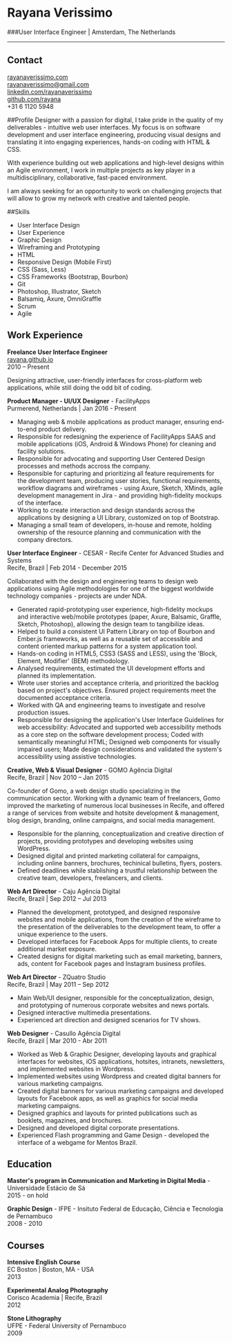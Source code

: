 # Rayana Verissimo
###User Interface Engineer  |  Amsterdam, The Netherlands

---

## Contact
[rayanaverissimo.com](http://www.rayanaverissimo.com)  
[rayanaverissimo@gmail.com](mailto:rayanaverissimo@gmail.com)  
[linkedin.com/rayanaverissimo](http://linkedin.com/in/rayanaverissimo)  
[github.com/rayana](http://github.com/rayana)  
+31 6 1120 5948

##Profile
Designer with a passion for digital, I take pride in the quality of my deliverables - intuitive web user interfaces. My focus is on software development and user interface engineering, producing visual designs and translating it into engaging experiences, hands-on coding with HTML & CSS.

With experience building out web applications and high-level designs within an Agile environment, I work in multiple projects as key player in a multidisciplinary, collaborative, fast-paced environment.

I am always seeking for an opportunity to work on challenging projects that will allow to grow my network with creative and talented people.

##Skills

* User Interface Design
* User Experience
* Graphic Design
* Wireframing and Prototyping
* HTML
* Responsive Design (Mobile First)
* CSS (Sass, Less)
* CSS Frameworks (Bootstrap, Bourbon)
* Git
* Photoshop, Illustrator, Sketch
* Balsamiq, Axure, OmniGraffle
* Scrum
* Agile

## Work Experience
**Freelance User Interface Engineer**  
[rayana.github.io](http://www.rayana.github.io)  
2010 – Present  

Designing attractive, user-friendly interfaces for cross-platform web applications, while still doing the odd bit of coding.

**Product Manager - UI/UX Designer** - FacilityApps  
Purmerend, Netherlands | Jan 2016 - Present  

* Managing web & mobile applications as product manager, ensuring end-to-end product delivery.
* Responsible for redesigning the experience of FacilityApps SAAS and mobile applications (iOS, Android & Windows Phone) for cleaning and facility solutions.
* Responsible for advocating and supporting User Centered Design processes and methods accross the company.
* Responsible for capturing and prioritizing all feature requirements for the development team, producing user stories, functional requirements, workflow diagrams and wireframes - using Axure, Sketch, XMinds, agile development management in Jira - and providing high-fidelity mockups of the interface.
* Working to create interaction and design standards across the applications by designing a UI Library, customized on top of Bootstrap.
* Managing a small team of developers, in-house and remote, holding ownership of the resource planning and communication with the company directors.

**User Interface Engineer** - CESAR - Recife Center for Advanced Studies and Systems  
Recife, Brazil | Feb 2014 - December 2015  

Collaborated with the design and engineering teams to design web applications using Agile methodologies for one of the biggest worldwide technology companies - projects are under NDA.

* Generated rapid-prototyping user experience, high-fidelity mockups and interactive web/mobile prototypes (paper, Axure, Balsamic, Graffle, Sketch, Photoshop), allowing the design team to tangibilize ideas.
* Helped to build a consistent UI Pattern Library on top of Bourbon and Ember.js frameworks, as well as a reusable set of accessible and content oriented markup patterns for a system application tool.
* Hands-on coding in HTML5, CSS3 (SASS and LESS), using the 'Block, Element, Modifier' (BEM) methodology.
* Analysed requirements, estimated the UI development efforts and planned its implementation.
* Wrote user stories and acceptance criteria, and prioritized the backlog based on project's objectives. Ensured project requirements meet the documented acceptance criteria.
* Worked with QA and engineering teams to investigate and resolve production issues.
* Responsible for designing the application's User Interface Guidelines for web accessibility: Advocated and supported web accessibility methods as a core step on the software development process; Coded with semantically meaningful HTML; Designed web components for visually impaired users; Made design considerations and validated the system's accessibility using assistive technologies.

**Creative, Web & Visual Designer** - GOMO Agência Digital  
Recife, Brazil | Nov 2010 – Jan 2015  

Co-founder of Gomo, a web design studio specializing in the communication sector. Working with a dynamic team of freelancers, Gomo improved the marketing of numerous local businesses in Recife, and offered a range of services from website and hotsite development & management, blog design, branding, online campaigns, and social media management.

* Responsible for the planning, conceptualization and creative direction of projects, providing prototypes and developing websites using WordPress.
* Designed digital and printed marketing collateral for campaigns, including online banners, brochures, techinical bulletins, flyers, posters.
* Defined deadlines while stablishing a trustful relationship between the creative team, developers, freelancers, and clients.

**Web Art Director** - Caju Agência Digital  
Recife, Brazil | Sep 2012 – Jul 2013  

* Planned the development, prototyped, and designed responsive websites and mobile applications, from the creation of the wireframe to the presentation of the deliverables to the development team, to offer a unique experience to the users.
* Developed interfaces for Facebook Apps for multiple clients, to create additional market exposure.
* Created designs for digital marketing such as email marketing, banners, ads, content for Facebook pages and Instagram business profiles.

**Web Art Director** - ZQuatro Studio  
Recife, Brazil | May 2011 – Sep 2012  

* Main Web/UI designer, responsible for the conceptualization, design, and prototyping of numerous corporate websites and news portals.
* Designed interactive multimedia presentations.
* Experienced art direction and designed scenarios for TV shows.

**Web Designer** - Casullo Agência Digital  
Recife, Brazil | Mar 2010 - Abr 2011  

* Worked as Web & Graphic Designer, developing layouts and graphical interfaces for websites, iOS applications, hotsites, intranets, newsletters, and implemented websites in Wordpress.
* Implemented websites using Wordpress and created digital banners for various marketing campaigns.
* Created digital banners for various marketing campaigns and developed layouts for Facebook apps, as well as graphics for social media marketing campaigns.
* Designed graphics and layouts for printed publications such as booklets, magazines, and brochures.
* Designed and developed digital corporate presentations.
* Experienced Flash programming and Game Design - developed the interface of a webgame for Mentos Brazil.

## Education
**Master's program in Communication and Marketing in Digital Media** - Universidade Estácio de Sá  
2015 - on hold

**Graphic Design** - IFPE - Insituto Federal de Educação, Ciência e Tecnologia de Pernambuco  
2008 - 2010

## Courses
**Intensive English Course**  
EC Boston | Boston, MA - USA  
2013

**Experimental Analog Photography**  
Corisco Academia | Recife, Brazil  
2012

**Stone Lithography**  
UFPE - Federal University of Pernambuco  
2009
